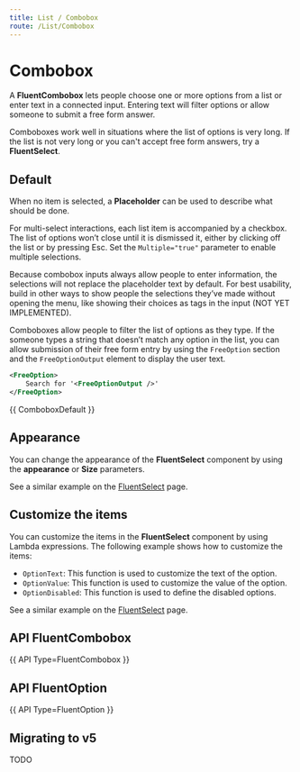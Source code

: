 ```yaml
---
title: List / Combobox
route: /List/Combobox
---
```


# Combobox

A **FluentCombobox** lets people choose one or more options from a list or enter text in a connected input.
Entering text will filter options or allow someone to submit a free form answer.

Comboboxes work well in situations where the list of options is very long.
If the list is not very long or you can't accept free form answers, try a **FluentSelect**.

## Default

When no item is selected, a **Placeholder** can be used to describe what should be done.

For multi-select interactions, each list item is accompanied by a checkbox.
The list of options won’t close until it is dismissed it, either by clicking off the list or by pressing Esc.
Set the `Multiple="true"` parameter to enable multiple selections.

Because combobox inputs always allow people to enter information, the selections will not replace
the placeholder text by default. For best usability, build in other ways to show people the selections they’ve made
without opening the menu, like showing their choices as tags in the input (NOT YET IMPLEMENTED).

Comboboxes allow people to filter the list of options as they type.
If the someone types a string that doesn’t match any option in the list,
you can allow submission of their free form entry by using the `FreeOption` section and the `FreeOptionOutput` element
to display the user text.

```xml
<FreeOption>
    Search for '<FreeOptionOutput />'
</FreeOption>
```

{{ ComboboxDefault }}

## Appearance

You can change the appearance of the **FluentSelect** component by using the **appearance** or **Size** parameters.

See a similar example on the [FluentSelect](/List/Select#appearance) page.

## Customize the items

You can customize the items in the **FluentSelect** component by using Lambda expressions.
The following example shows how to customize the items:
- `OptionText`: This function is used to customize the text of the option. <br />
- `OptionValue`: This function is used to customize the value of the option. <br />
- `OptionDisabled`: This function is used to define the disabled options. <br />

See a similar example on the [FluentSelect](/List/Select#customize-the-items) page.

## API FluentCombobox

{{ API Type=FluentCombobox }}

## API FluentOption

{{ API Type=FluentOption }}

## Migrating to v5

TODO
